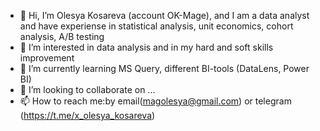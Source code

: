 - 👋 Hi, I’m Olesya Kosareva (account OK-Mage), and I am a data analyst and have experiense in statistical analysis, unit economics, cohort analysis, A/B testing
- 👀 I’m interested in data analysis and in my hard and soft skills improvement
- 🌱 I’m currently learning MS Query, different BI-tools (DataLens, Power BI)
- 💞️ I’m looking to collaborate on ...
- 📫 How to reach me:by email(magolesya@gmail.com) or telegram (https://t.me/x_olesya_kosareva)

<!---
OK-Mage/OK-Mage is a ✨ special ✨ repository because its `README.md` (this file) appears on your GitHub profile.
You can click the Preview link to take a look at your changes.
--->

